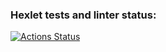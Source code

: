 ### Hexlet tests and linter status:
[![Actions Status](https://github.com/demogi4523/dom-react-redux-project-lvl4/workflows/hexlet-check/badge.svg)](https://github.com/demogi4523/dom-react-redux-project-lvl4/actions)
